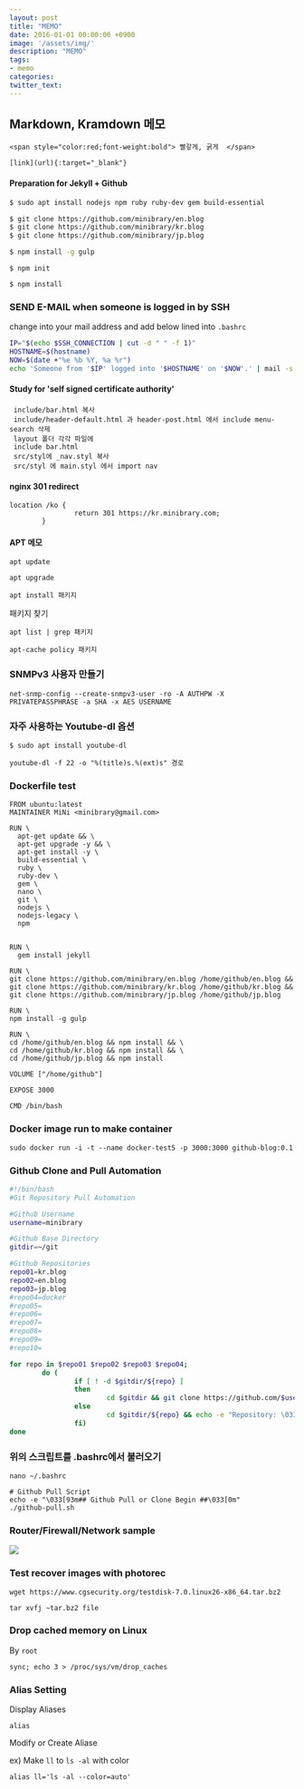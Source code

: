 ```yaml
---
layout: post
title: "MEMO"
date: 2016-01-01 00:00:00 +0900
image: '/assets/img/'
description: "MEMO"
tags:
- memo
categories:
twitter_text:
---
```


## Markdown, Kramdown 메모

```
<span style="color:red;font-weight:bold"> 빨갛게, 굵게  </span>
```

```
[link](url){:target="_blank"}
```




#### Preparation for Jekyll + Github

```bash
$ sudo apt install nodejs npm ruby ruby-dev gem build-essential
```

```bash
$ git clone https://github.com/minibrary/en.blog
$ git clone https://github.com/minibrary/kr.blog
$ git clone https://github.com/minibrary/jp.blog
```

```bash
$ npm install -g gulp
```

```
$ npm init
```

```
$ npm install
```

### SEND E-MAIL when someone is logged in by SSH

change into your mail address and add below lined into `.bashrc`


```bash
IP="$(echo $SSH_CONNECTION | cut -d " " -f 1)"
HOSTNAME=$(hostname)
NOW=$(date +"%e %b %Y, %a %r")
echo 'Someone from '$IP' logged into '$HOSTNAME' on '$NOW'.' | mail -s 'SSH Login Notification' <mail address>
```

#### Study for 'self signed certificate authority'


```
 include/bar.html 복사
 include/header-default.html 과 header-post.html 에서 include menu-search 삭제
 layout 폴더 각각 파일에
 include bar.html
 src/styl에 _nav.styl 복사
 src/styl 에 main.styl 에서 import nav
```

#### nginx 301 redirect

```
location /ko {
                return 301 https://kr.minibrary.com;
        }
```

#### APT 메모

```
apt update
```

```
apt upgrade
```

```
apt install 패키지
```

패키지 찾기

```
apt list | grep 패키지
```

```
apt-cache policy 패키지
```

### SNMPv3 사용자 만들기

```
net-snmp-config --create-snmpv3-user -ro -A AUTHPW -X PRIVATEPASSPHRASE -a SHA -x AES USERNAME
```

### 자주 사용하는 Youtube-dl 옵션

```
$ sudo apt install youtube-dl
```

```
youtube-dl -f 22 -o "%(title)s.%(ext)s" 경로
```

### Dockerfile test

```
FROM ubuntu:latest
MAINTAINER MiNi <minibrary@gmail.com>

RUN \
  apt-get update && \
  apt-get upgrade -y && \
  apt-get install -y \
  build-essential \
  ruby \
  ruby-dev \
  gem \
  nano \
  git \
  nodejs \
  nodejs-legacy \
  npm
  

RUN \
  gem install jekyll

RUN \
git clone https://github.com/minibrary/en.blog /home/github/en.blog && git clone https://github.com/minibrary/kr.blog /home/github/kr.blog && git clone https://github.com/minibrary/jp.blog /home/github/jp.blog

RUN \
npm install -g gulp

RUN \
cd /home/github/en.blog && npm install && \
cd /home/github/kr.blog && npm install && \
cd /home/github/jp.blog && npm install

VOLUME ["/home/github"]

EXPOSE 3000

CMD /bin/bash
```

### Docker image run to make container

```
sudo docker run -i -t --name docker-test5 -p 3000:3000 github-blog:0.1
```

### Github Clone and Pull Automation

```bash
#!/bin/bash
#Git Repository Pull Automation

#Github Username
username=minibrary

#Github Base Directory
gitdir=~/git

#Github Repositories
repo01=kr.blog
repo02=en.blog
repo03=jp.blog
#repo04=docker
#repo05=
#repo06=
#repo07=
#repo08=
#repo09=
#repo10=

for repo in $repo01 $repo02 $repo03 $repo04;
        do (
                if [ ! -d $gitdir/${repo} ]
                then
                        cd $gitdir && git clone https://github.com/$username/${repo}
                else
                        cd $gitdir/${repo} && echo -e "Repository: \033[33;44m$repo\033[0m" && git pull
                fi)
done
```

### 위의 스크립트를 .bashrc에서 불러오기

```
nano ~/.bashrc
```

```shell
# Github Pull Script
echo -e "\033[93m## Github Pull or Clone Begin ##\033[0m"
./github-pull.sh
```

### Router/Firewall/Network sample

<a href="https://googledrive.com/host/0Bw2KEQNBe4nMZW91OWJNZ2lmX0k/132824-IP - Single IP.jpg"><img src="https://googledrive.com/host/0Bw2KEQNBe4nMZW91OWJNZ2lmX0k/132824-IP - Single IP.jpg"></a>


### Test recover images with photorec

```
wget https://www.cgsecurity.org/testdisk-7.0.linux26-x86_64.tar.bz2

tar xvfj ~tar.bz2 file
```


### Drop cached memory on Linux

By `root`

```
sync; echo 3 > /proc/sys/vm/drop_caches
```

### Alias Setting

Display Aliases

```
alias
```

Modify or Create Aliase

ex) Make `ll` to `ls -al` with color

```
alias ll='ls -al --color=auto'
```

